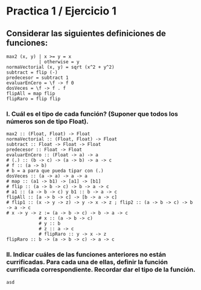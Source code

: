 # Practica 1 / Ejercicio 1  
## Considerar las siguientes definiciones de funciones:  
```
max2 (x, y) | x >= y = x
            | otherwise = y
normaVectorial (x, y) = sqrt (x^2 + y^2)
subtract = flip (-)
predecesor = subtract 1
evaluarEnCero = \f -> f 0
dosVeces = \f -> f . f
flipAll = map flip
flipRaro = flip flip
```
### I. Cuál es el tipo de cada función? (Suponer que todos los números son de tipo Float).  
```
max2 :: (Float, Float) -> Float
normaVectorial :: (Float, Float) -> Float
subtract :: Float -> Float -> Float
predecesor :: Float -> Float
evaluarEnCero :: (Float -> a) -> a
# (.) :: (b -> c) -> (a -> b) -> a -> c
# f :: (a -> b)
# b = a para que pueda tipar con (.)
dosVeces :: (a -> a) -> a -> a
# map :: (a1 -> b1) -> [a1] -> [b1]
# flip :: (a -> b -> c) -> b -> a -> c
# a1 :: (a -> b -> c) y b1 :: b -> a -> c
flipAll :: [a -> b -> c] -> [b -> a -> c]
# flip1 :: (x -> y -> z) -> y -> x -> z ; flip2 :: (a -> b -> c) -> b -> a -> c
# x -> y -> z := (a -> b -> c) -> b -> a -> c
            # x :: (a -> b -> c)
            # y :: b
            # z :: a -> c
            # flipRaro :: y -> x -> z
flipRaro :: b -> (a -> b -> c) -> a -> c
```
### II. Indicar cuáles de las funciones anteriores no están currificadas. Para cada una de ellas, definir la función currificada correspondiente. Recordar dar el tipo de la función.   
```
asd
```
